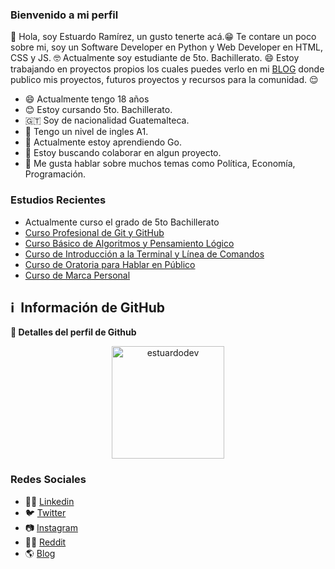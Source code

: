 ### Bienvenido a mi perfil
👋 Hola, soy Estuardo Ramírez, un gusto tenerte acá.😁 Te contare un poco sobre mi, soy un Software Developer en Python y Web Developer en HTML, CSS y JS. 🤓
Actualmente soy estudiante de 5to. Bachillerato. 😄 Estoy trabajando en proyectos propios los cuales puedes verlo en mi <a href="https://estuardodev.github.io/" target="_blank" title="PÁGINA EN REMODELACIÓN">BLOG</a> donde publico mis proyectos, futuros proyectos y recursos para la comunidad. 😌


- 😄 Actualmente tengo 18 años
- 😊 Estoy cursando 5to. Bachillerato.
- 🇬🇹 Soy de nacionalidad Guatemalteca.
- 📃 Tengo un nivel de ingles A1.
- 🌱 Actualmente estoy aprendiendo Go.
- 👯 Estoy buscando colaborar en algun proyecto.
- 💬 Me gusta hablar sobre muchos temas como Política, Economía, Programación.

### Estudios Recientes
- Actualmente curso el grado de 5to Bachillerato
- <a href="https://platzi.com/p/estuardodev/curso/1557-git-github/diploma/detalle/" target="_blank">Curso Profesional de Git y GitHub</a>
- <a href="https://platzi.com/p/estuardodev/curso/2218-pensamiento-logico/diploma/detalle/" target="_blank">Curso Básico de Algoritmos y Pensamiento Lógico</a>
- <a href="https://platzi.com/p/estuardodev/curso/2292-course/diploma/detalle/" target="_blank">Curso de Introducción a la Terminal y Línea de Comandos</a>
- <a href="https://platzi.com/p/estuardodev/curso/1285-hablar-en-publico/diploma/detalle/" target="_blank">Curso de Oratoria para Hablar en Público</a>
- <a href="https://platzi.com/p/estuardodev/curso/1220-marca-personal/diploma/detalle/" target="_blank">Curso de Marca Personal</a>


<h2>ℹ️ &nbsp;Información de GitHub</h2>
	
  <summary><b>🔎 Detalles del perfil de Github</b></summary>
<p align="center"><img height="180em" src="https://github-profile-summary-cards.vercel.app/api/cards/profile-details?username=estuardodev&theme=github_dark" alt="estuardodev" align = "center"/></p>


### Redes Sociales
- 👨‍💼 <a href="https://www.linkedin.com/in/estuardodev/" title="Mi Linkedin" target="_blank">Linkedin</a>
- 🐦 <a href="https://twitter.com/estuardodev" title="Mi Twitter" target="_blank">Twitter</a>
- 📷 <a href="https://www.instagram.com/estuardodev" title="Mi Instagram" target="_blank">Instagram</a>
- 👨‍💻 <a href="https://www.reddit.com/user/estuardodev" title="Mi Reddit" target="_blank">Reddit</a>
- 🌎 <a href="https://estuardodev.github.io" title="PÁGINA EN REMODELACIÓN" target="_blank">Blog</a>

